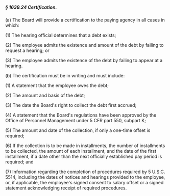 ##### § 1639.24 Certification. #####

(a) The Board will provide a certification to the paying agency in all cases in which:

(1) The hearing official determines that a debt exists;

(2) The employee admits the existence and amount of the debt by failing to request a hearing; or

(3) The employee admits the existence of the debt by failing to appear at a hearing.

(b) The certification must be in writing and must include:

(1) A statement that the employee owes the debt;

(2) The amount and basis of the debt;

(3) The date the Board's right to collect the debt first accrued;

(4) A statement that the Board's regulations have been approved by the Office of Personnel Management under 5 CFR part 550, subpart K;

(5) The amount and date of the collection, if only a one-time offset is required;

(6) If the collection is to be made in installments, the number of installments to be collected, the amount of each installment, and the date of the first installment, if a date other than the next officially established pay period is required; and

(7) Information regarding the completion of procedures required by 5 U.S.C. 5514, including the dates of notices and hearings provided to the employee, or, if applicable, the employee's signed consent to salary offset or a signed statement acknowledging receipt of required procedures.